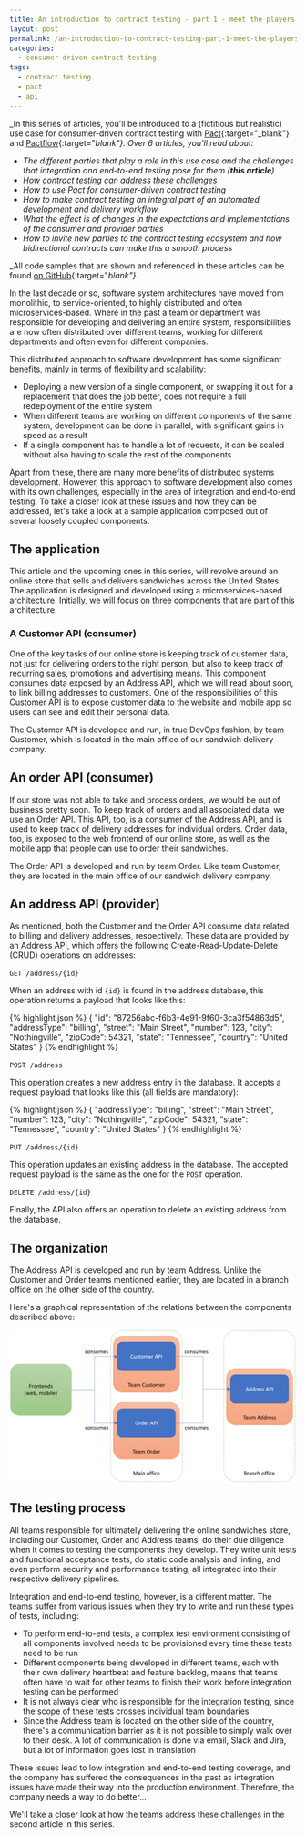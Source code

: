 ```yaml
---
title: An introduction to contract testing - part 1 - meet the players
layout: post
permalink: /an-introduction-to-contract-testing-part-1-meet-the-players/
categories:
  - consumer driven contract testing
tags:
  - contract testing
  - pact
  - api
---
```

_In this series of articles, you'll be introduced to a (fictitious but realistic) use case for consumer-driven contract testing with [Pact](https://docs.pact.io?utm_source=partner&utm_campaign=on-test-automation&utm_content=blog-meet-the-players){:target="_blank"} and [Pactflow](https://pactflow.io?utm_source=partner&utm_campaign=on-test-automation&utm_content=blog-meet-the-players){:target="_blank"}. Over 6 articles, you'll read about:_

* _The different parties that play a role in this use case and the challenges that integration and end-to-end testing pose for them (**this article**)_
* _[How contract testing can address these challenges](/an-introduction-to-contract-testing-part-2-introducing-contract-testing/)_
* _How to use Pact for consumer-driven contract testing_
* _How to make contract testing an integral part of an automated development and delivery workflow_
* _What the effect is of changes in the expectations and implementations of the consumer and provider parties_
* _How to invite new parties to the contract testing ecosystem and how bidirectional contracts can make this a smooth process_

_All code samples that are shown and referenced in these articles can be found [on GitHub](https://github.com/basdijkstra/pact-articles-series){:target="_blank"}._

In the last decade or so, software system architectures have moved from monolithic, to service-oriented, to highly distributed and often microservices-based. Where in the past a team or department was responsible for developing and delivering an entire system, responsibilities are now often distributed over different teams, working for different departments and often even for different companies.

This distributed approach to software development has some significant benefits, mainly in terms of flexibility and scalability:

* Deploying a new version of a single component, or swapping it out for a replacement that does the job better, does not require a full redeployment of the entire system
* When different teams are working on different components of the same system, development can be done in parallel, with significant gains in speed as a result
* If a single component has to handle a lot of requests, it can be scaled without also having to scale the rest of the components

Apart from these, there are many more benefits of distributed systems development. However, this approach to software development also comes with its own challenges, especially in the area of integration and end-to-end testing. To take a closer look at these issues and how they can be addressed, let's take a look at a sample application composed out of several loosely coupled components.

## The application
This article and the upcoming ones in this series, will revolve around an online store that sells and delivers sandwiches across the United States. The application is designed and developed using a microservices-based architecture. Initially, we will focus on three components that are part of this architecture.

### A Customer API (consumer)
One of the key tasks of our online store is keeping track of customer data, not just for delivering orders to the right person, but also to keep track of recurring sales, promotions and advertising means. This component consumes data exposed by an Address API, which we will read about soon, to link billing addresses to customers. One of the responsibilities of this Customer API is to expose customer data to the website and mobile app so users can see and edit their personal data.

The Customer API is developed and run, in true DevOps fashion, by team Customer, which is located in the main office of our sandwich delivery company.

## An order API (consumer)
If our store was not able to take and process orders, we would be out of business pretty soon. To keep track of orders and all associated data, we use an Order API. This API, too, is a consumer of the Address API, and is used to keep track of delivery addresses for individual orders. Order data, too, is exposed to the web frontend of our online store, as well as the mobile app that people can use to order their sandwiches.

The Order API is developed and run by team Order. Like team Customer, they are located in the main office of our sandwich delivery company.

## An address API (provider)
As mentioned, both the Customer and the Order API consume data related to billing and delivery addresses, respectively. These data are provided by an Address API, which offers the following Create-Read-Update-Delete (CRUD) operations on addresses:

`GET /address/{id}`

When an address with id `{id}` is found in the address database, this operation returns a payload that looks like this:

{% highlight json %}
{
    "id": "87256abc-f6b3-4e91-9f60-3ca3f54863d5",
    "addressType": "billing",
    "street": "Main Street",
    "number": 123,
    "city": "Nothingville",
    "zipCode": 54321,
    "state": "Tennessee",
    "country": "United States"
}
{% endhighlight %}

`POST /address`

This operation creates a new address entry in the database. It accepts a request payload that looks like this (all fields are mandatory):

{% highlight json %}
{
    "addressType": "billing",
    "street": "Main Street",
    "number": 123,
    "city": "Nothingville",
    "zipCode": 54321,
    "state": "Tennessee",
    "country": "United States"
}
{% endhighlight %}

`PUT /address/{id}`

This operation updates an existing address in the database. The accepted request payload is the same as the one for the `POST` operation.

`DELETE /address/{id}`

Finally, the API also offers an operation to delete an existing address from the database.

## The organization
The Address API is developed and run by team Address. Unlike the Customer and Order teams mentioned earlier, they are located in a branch office on the other side of the country.

Here's a graphical representation of the relations between the components described above:

![contract testing players](/images/blog/contract_testing_players.png "The players in our contract testing case and their relationships")

## The testing process
All teams responsible for ultimately delivering the online sandwiches store, including our Customer, Order and Address teams, do their due diligence when it comes to testing the components they develop. They write unit tests and functional acceptance tests, do static code analysis and linting, and even perform security and performance testing, all integrated into their respective delivery pipelines.

Integration and end-to-end testing, however, is a different matter. The teams suffer from various issues when they try to write and run these types of tests, including:

* To perform end-to-end tests, a complex test environment consisting of all components involved needs to be provisioned every time these tests need to be run
* Different components being developed in different teams, each with their own delivery heartbeat and feature backlog, means that teams often have to wait for other teams to finish their work before integration testing can be performed
* It is not always clear who is responsible for the integration testing, since the scope of these tests crosses individual team boundaries
* Since the Address team is located on the other side of the country, there's a communication barrier as it is not possible to simply walk over to their desk. A lot of communication is done via email, Slack and Jira, but a lot of information goes lost in translation

These issues lead to low integration and end-to-end testing coverage, and the company has suffered the consequences in the past as integration issues have made their way into the production environment. Therefore, the company needs a way to do better...

We'll take a closer look at how the teams address these challenges in the second article in this series.
